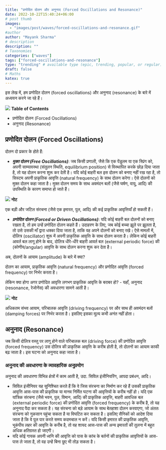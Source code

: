 ```yaml
---
title: "प्रणोदित दोलन और अनुनाद (Forced Oscillations and Resonance)"
date: 2022-10-22T15:40:24+06:00
# post thumb
images:
  - "images/post/waves/forced-oscillations-and-resonance.gif"
#author
author: "Mayank Sharma"
# description
description: ""
# Taxonomies
categories: ["waves"]
tags: ["forced-oscillations-and-resonance"]
type: "trending" # available type (epic, trending, popular, or regular)
draft: false
# Maths
katex: true
---
```


इस लेख में, हम प्रणोदित दोलन (forced oscillations) और अनुनाद (resonance) के बारे में अध्ययन करने जा रहे हैं।

<div class="toc-mak">
<img src="../../../images/pencil.png">
<b>Table of Contents</b>
<ul>
<li>प्रणोदित दोलन (Forced Oscillations)</li>
<li>अनुनाद (Resonance)</li>
</ul>
</div>

## प्रणोदित दोलन (Forced Oscillations)

दोलन दो प्रकार के होते हैं:

* ***मुक्त दोलन (Free Oscillations)***: जब किसी प्रणाली, जैसे कि एक पेंडुलम या एक स्प्रिंग को, अपनी साम्यावस्था (संतुलन स्थिति, equilibrium position) से विस्थापित करके छोड़ दिया जाता है, तो यह दोलन करना शुरू कर देती है। यदि कोई बाहरी बल इस दोलन को बनाए नहीं रख रहा है, तो सिस्टम अपनी प्राकृतिक आवृत्ति (natural frequency) के साथ दोलन करेगा। ऐसे दोलनों को मुक्त दोलन कहा जाता है। मुक्त दोलन समय के साथ अवमंदन बलों (जैसे घर्षण, वायु, आदि) की उपस्थिति के कारण समाप्त हो जाते हैं।

<div class="toc-mak">
  <img src="../../../images/pencil.png">
  <b>नोट</b><br>

एक बड़ी और जटिल संरचना (जैसे एक इमारत, पुल, आदि) की कई प्राकृतिक आवृत्तियाँ हो सकती हैं।
</div>

* ***प्रणोदित दोलन (Forced or Driven Oscillations)***: यदि कोई बाहरी बल दोलनों को बनाए रखता है, तो हम उन्हें प्रणोदित दोलन कहते हैं। उदाहरण के लिए, जब कोई बच्चा झूले पर झूलता है, तो उसे उसकी माँ द्वारा धक्का दिया जाता है, ताकि वह अपने दोलनों को बनाए रखे। ऐसे मामलों में, दोलित्र (oscillator) शुरू में अपनी प्राकृतिक आवृत्ति के साथ दोलन करता है। लेकिन कोई बाहरी आवर्त बल लागू होने के बाद, दोलित्र धीरे-धीरे बाहरी आवर्त बल (external periodic force) की (कोणीय/angular) आवृत्ति के साथ दोलन करना शुरू कर देता है।

अब, दोलनों के आयाम (amplitude) के बारे में क्या?

दोलन का आयाम, प्राकृतिक आवृत्ति (natural frequency) और प्रणोदित आवृत्ति (forced frequency) पर निर्भर करता है।

लेकिन क्या होगा अगर प्रणोदित आवृत्ति लगभग प्राकृतिक आवृत्ति के बराबर हो? - यहाँ, अनुनाद (resonance, रेजोनेंस) की अवधारणा सामने आती है।

<div class="toc-mak">
  <img src="../../../images/pencil.png">
  <b>नोट</b><br>

अधिकतम संभव आयाम, परिचालक आवृत्ति (driving frequency) पर और साथ ही अवमंदन बलों (damping forces) पर निर्भर करता है। इसलिए इसका मूल्य कभी अनंत नहीं होता।
</div>


## अनुनाद (Resonance)

जब किसी दोलित्र वस्तु पर लागू होने वाले परिचालक बल (driving force) की प्रणोदित आवृत्ति (forced frequency) उस दोलित्र की प्राकृतिक आवृत्ति के करीब होती है, तो दोलनों का आयाम काफी बढ़ जाता है। इस घटना को अनुनाद कहा जाता है।

### अनुनाद की अवधारणा के व्यावहारिक अनुप्रयोग

अनुनाद की अवधारणा विभिन्न क्षेत्रों में काम आती है, उदा. सिविल इंजीनियरिंग, आपदा प्रबंधन, आदि।
* सिविल इंजीनियर यह सुनिश्चित करते हैं कि वे जिस संरचना का निर्माण कर रहे हैं उसकी प्राकृतिक आवृत्ति आस-पास की प्राकृतिक या मानव निर्मित घटना की आवृत्तियों के करीब नहीं हो। यदि एक यांत्रिक संरचना (जैसे भवन, पुल, विमान, आदि) की प्राकृतिक आवृत्ति, बाहरी आवधिक बल (external periodic force) की प्रणोदित आवृत्ति (forced frequency) के करीब है, तो यह अनुनाद पैदा कर सकता है। यह संरचना को बड़े आयाम के साथ बेतहाशा दोलन करवाएगा, जो अंततः संरचना को नुकसान पहुंचा सकता है या विघटित कर सकता है। इसलिए सैनिकों को आदेश दिया जाता है कि वे पुल पार करते समय कदमचाल न करें। यदि किसी इमारत की प्राकृतिक आवृत्ति, भूकंपीय लहर की आवृत्ति के करीब है, तो वह शायद आस-पास की अन्य इमारतों की तुलना में बहुत अधिक क्षतिग्रस्त हो जाएगी।
* यदि कोई गायक अपनी ध्वनि की आवृत्ति को पास के कांच के बर्तनों की प्राकृतिक आवृत्तियों के आस-पास ले जाता है, तो वह उन्हें बिना छुए भी तोड़ सकता है।

